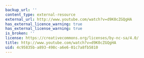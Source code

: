 ```yaml
---
backup_url: ''
content_type: external-resource
external_url: http://www.youtube.com/watch?v=d9K0cZGQgHA
has_external_licence_warning: true
has_external_license_warning: true
is_broken: ''
license: https://creativecommons.org/licenses/by-nc-sa/4.0/
title: http://www.youtube.com/watch?v=d9K0cZGQgHA
uid: 4c95835b-a893-498c-a6e6-01c7a8fb5810
---
```

